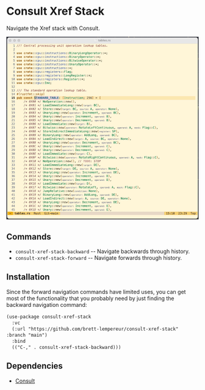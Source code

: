 # Consult Xref Stack

Navigate the Xref stack with Consult.

![Example recording showing backward stack navigation](images/example.gif)

## Commands

* `consult-xref-stack-backward` -- Navigate backwards through history.
* `consult-xref-stack-forward` -- Navigate forwards through history.

## Installation

Since the forward navigation commands have limited uses, you can get most of
the functionality that you probably need by just finding the backward
navigation command:

```emacs-lisp
(use-package consult-xref-stack
  :vc
  (:url "https://github.com/brett-lempereur/consult-xref-stack" :branch "main")
  :bind
  (("C-," . consult-xref-stack-backward)))
```

## Dependencies

* [Consult](https://github.com/minad/consult)
